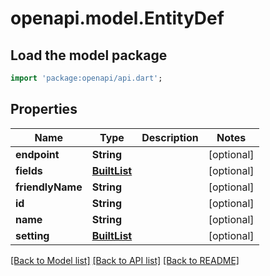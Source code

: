 # openapi.model.EntityDef

## Load the model package
```dart
import 'package:openapi/api.dart';
```

## Properties
Name | Type | Description | Notes
------------ | ------------- | ------------- | -------------
**endpoint** | **String** |  | [optional] 
**fields** | [**BuiltList<FieldDef>**](FieldDef.md) |  | [optional] 
**friendlyName** | **String** |  | [optional] 
**id** | **String** |  | [optional] 
**name** | **String** |  | [optional] 
**setting** | [**BuiltList<EntityConf>**](EntityConf.md) |  | [optional] 

[[Back to Model list]](../README.md#documentation-for-models) [[Back to API list]](../README.md#documentation-for-api-endpoints) [[Back to README]](../README.md)


